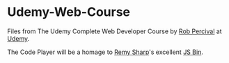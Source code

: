 # Udemy-Web-Course

Files from The Udemy Complete Web Developer Course by 
[Rob Percival](https://twitter.com/techedrob) at 
[Udemy](https://www.udemy.com/complete-web-developer-course).

The Code Player will be a homage to 
[Remy Sharp](https://twitter.com/rem)'s 
excellent [JS Bin](http://jsbin.com).

